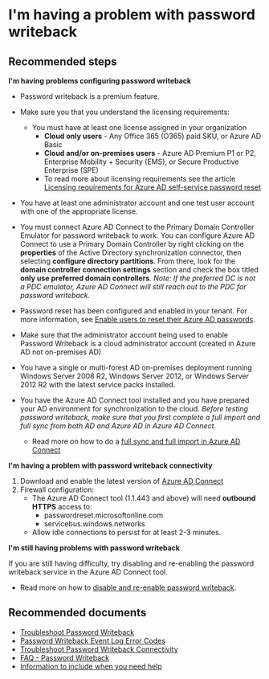 <properties
    pageTitle="I'm having a problem with password writeback"
    description="Password reset/Password Writeback"
    service="microsoft.aad"
    resource="Microsoft_AAD_IAM"
    authors="zhchia, gahug"
    displayOrder=""
    selfHelpType="generic"
    supportTopicIds="32565598"
    resourceTags=""
    productPesIds="14785"
    cloudEnvironments="public"
    />

# I'm having a problem with password writeback

## **Recommended steps**

**I'm having problems configuring password writeback**

* Password writeback is a premium feature.

* Make sure you that you understand the licensing requirements:
  * You must have at least one license assigned in your organization
    * **Cloud only users** - Any Office 365 (O365) paid SKU, or Azure AD Basic
    * **Cloud and/or on-premises users** - Azure AD Premium P1 or P2, Enterprise Mobility + Security (EMS), or Secure Productive Enterprise (SPE)
    * To read more about licensing requirements see the article [Licensing requirements for Azure AD self-service password reset](https://docs.microsoft.com/azure/active-directory/active-directory-passwords-licensing)

* You have at least one administrator account and one test user account with one of the appropriate license.

* You must connect Azure AD Connect to the Primary Domain Controller Emulator for password writeback to work. You can configure Azure AD Connect to use a Primary Domain Controller by right clicking on the **properties** of the Active Directory synchronization connector, then selecting **configure directory partitions**. From there, look for the **domain controller connection settings** section and check the box titled **only use preferred domain controllers**. *Note: If the preferred DC is not a PDC emulator, Azure AD Connect will still reach out to the PDC for password writeback.*

* Password reset has been configured and enabled in your tenant. For more information, see [Enable users to reset their Azure AD passwords](https://docs.microsoft.com/azure/active-directory/active-directory-passwords-getting-started#enable-users-to-reset-their-azure-ad-passwords).

* Make sure that the administrator account being used to enable Password Writeback is a cloud administrator account (created in Azure AD not on-premises AD)

* You have a single or multi-forest AD on-premises deployment running Windows Server 2008 R2, Windows Server 2012, or Windows Server 2012 R2 with the latest service packs installed.

* You have the Azure AD Connect tool installed and you have prepared your AD environment for synchronization to the cloud. *Before testing password writeback, make sure that you first complete a full import and full sync from both AD and Azure AD in Azure AD Connect*.
  * Read more on how to do a [full sync and full import in Azure AD Connect](https://docs.microsoft.com/azure/active-directory/connect/active-directory-aadconnectsync-operations#staging-mode)

**I'm having a problem with password writeback connectivity**

1. Download and enable the latest version of [Azure AD Connect](https://www.microsoft.com/download/details.aspx?id=47594)
2. Firewall configuration:
   * The Azure AD Connect tool (1.1.443 and above) will need **outbound HTTPS** access to:
     * passwordreset.microsoftonline.com
     * servicebus.windows.networks
   * Allow idle connections to persist for at least 2-3 minutes.

**I'm still having problems with password writeback**

If you are still having difficulty, try disabling and re-enabling the password writeback service in the Azure AD Connect tool.

* Read more on how to [disable and re-enable password writeback](https://docs.microsoft.com/azure/active-directory/active-directory-passwords-troubleshoot#disable-and-re-enable-the-password-writeback-feature).

## **Recommended documents**

* [Troubleshoot Password Writeback](https://docs.microsoft.com/azure/active-directory/active-directory-passwords-troubleshoot#troubleshoot-password-writeback)
* [Password Writeback Event Log Error Codes](https://docs.microsoft.com/azure/active-directory/active-directory-passwords-troubleshoot#password-writeback-event-log-error-codes)
* [Troubleshoot Password Writeback Connectivity](https://docs.microsoft.com/azure/active-directory/active-directory-passwords-troubleshoot#troubleshoot-password-writeback-connectivity)
* [FAQ - Password Writeback](https://docs.microsoft.com/azure/active-directory/active-directory-passwords-faq#password-writeback)
* [Information to include when you need help](https://docs.microsoft.com/azure/active-directory/active-directory-passwords-troubleshoot#contact-microsoft-support)
